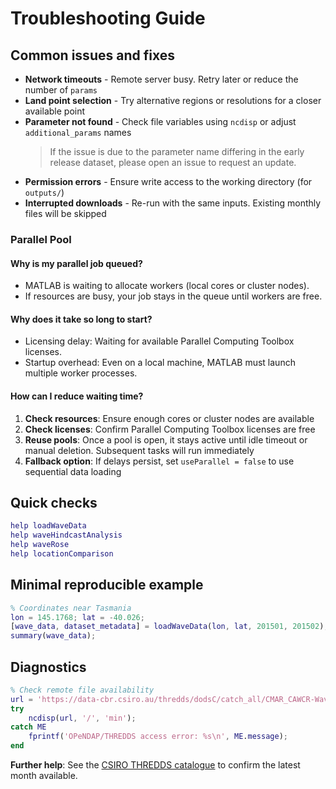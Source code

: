 # Troubleshooting Guide

## Common issues and fixes

- **Network timeouts** - Remote server busy. Retry later or reduce the number of `params`
- **Land point selection** - Try alternative regions or resolutions for a closer available point
- **Parameter not found** - Check file variables using `ncdisp` or adjust `additional_params` names
  > If the issue is due to the parameter name differing in the early release dataset, please open an issue to request an update.
- **Permission errors** - Ensure write access to the working directory (for `outputs/`)
- **Interrupted downloads** - Re-run with the same inputs. Existing monthly files will be skipped

### Parallel Pool

#### Why is my parallel job queued?

- MATLAB is waiting to allocate workers (local cores or cluster nodes).
- If resources are busy, your job stays in the queue until workers are free.

#### Why does it take so long to start?

- Licensing delay: Waiting for available Parallel Computing Toolbox licenses.
- Startup overhead: Even on a local machine, MATLAB must launch multiple worker processes.

#### How can I reduce waiting time?

1. **Check resources**: Ensure enough cores or cluster nodes are available
2. **Check licenses**: Confirm Parallel Computing Toolbox licenses are free
3. **Reuse pools**: Once a pool is open, it stays active until idle timeout or manual deletion. Subsequent tasks will run immediately
4. **Fallback option**: If delays persist, set `useParallel = false` to use sequential data loading

## Quick checks

```matlab
help loadWaveData
help waveHindcastAnalysis
help waveRose
help locationComparison
```

## Minimal reproducible example

```matlab
% Coordinates near Tasmania
lon = 145.1768; lat = -40.026;
[wave_data, dataset_metadata] = loadWaveData(lon, lat, 201501, 201502);
summary(wave_data);
```

## Diagnostics

```matlab
% Check remote file availability
url = 'https://data-cbr.csiro.au/thredds/dodsC/catch_all/CMAR_CAWCR-Wave_archive/CAWCR_Wave_Hindcast_aggregate/gridded/ww3.aus_4m.202508.nc';
try
    ncdisp(url, '/', 'min');
catch ME
    fprintf('OPeNDAP/THREDDS access error: %s\n', ME.message);
end
```

**Further help**: See the [CSIRO THREDDS catalogue](https://data-cbr.csiro.au/thredds/catalog/catch_all/CMAR_CAWCR-Wave_archive/CAWCR_Wave_Hindcast_aggregate/gridded/catalog.html) to confirm the latest month available.
